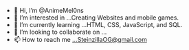 - 👋 Hi, I’m @AnimeMel0ns
- 👀 I’m interested in ...Creating Websites and mobile games.
- 🌱 I’m currently learning ...HTML, CSS, JavaScript, and SQL.
- 💞️ I’m looking to collaborate on ...
- 📫 How to reach me ...SteinzillaOG@gmail.com

<!---
AnimeMel0ns/AnimeMel0ns is a ✨ special ✨ repository because its `README.md` (this file) appears on your GitHub profile.
You can click the Preview link to take a look at your changes.
--->
